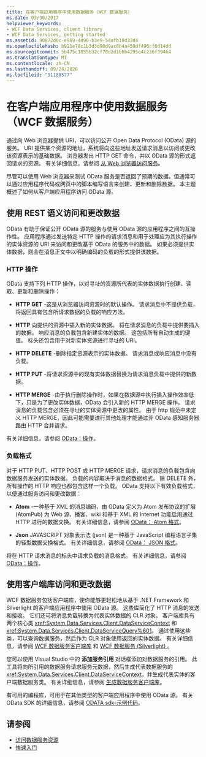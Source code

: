 ```yaml
---
title: 在客户端应用程序中使用数据服务（WCF 数据服务）
ms.date: 03/30/2017
helpviewer_keywords:
- WCF Data Services, client library
- WCF Data Services, getting started
ms.assetid: 90872d0c-e989-4490-b3e9-54afb10d33d4
ms.openlocfilehash: b921e78c1b3d3d90d9ac8b4a459df496cf6d14dd
ms.sourcegitcommit: 5b475c1855b32cf78d2d1bbb4295e4c236f39464
ms.translationtype: MT
ms.contentlocale: zh-CN
ms.lasthandoff: 09/24/2020
ms.locfileid: "91180577"
---
```

# <a name="using-a-data-service-in-a-client-application-wcf-data-services"></a>在客户端应用程序中使用数据服务（WCF 数据服务）

通过向 Web 浏览器提供 URI，可以访问公开 Open Data Protocol (OData) 源的服务。 URI 提供某个资源的地址，系统将向这些地址发送请求消息以访问或更改该资源表示的基础数据。 浏览器发出 HTTP GET 命令，并以 OData 源的形式返回请求的资源。 有关详细信息，请参阅 [从 Web 浏览器访问服务](accessing-the-service-from-a-web-browser-wcf-data-services-quickstart.md)。  
  
 尽管可以使用 Web 浏览器来测试 OData 服务是否返回了预期的数据，但通常可以通过应用程序代码或网页中的脚本编写语言来创建、更新和删除数据。 本主题概述了如何从客户端应用程序访问 OData 源。  
  
## <a name="accessing-and-changing-data-using-rest-semantics"></a>使用 REST 语义访问和更改数据  

 OData 有助于保证公开 OData 源的服务与使用 OData 源的应用程序之间的互操作性。 应用程序通过发送特定 HTTP 操作的请求消息和用于处理应为其执行操作的实体资源的 URI 来访问和更改基于 OData 的服务中的数据。 如果必须提供实体数据，则会在消息正文中以明确编码的负载的形式提供该数据。  
  
### <a name="http-actions"></a>HTTP 操作  

 OData 支持下列 HTTP 操作，以对寻址的资源所代表的实体数据执行创建、读取、更新和删除操作：  
  
- **HTTP GET** -这是从浏览器访问资源时的默认操作。 请求消息中不提供负载，将返回具有包含所请求数据的负载的响应方法。  
  
- **HTTP** 向提供的资源中插入新的实体数据。 将在请求消息的负载中提供要插入的数据。 响应消息的负载包含新建实体的数据。 这包括所有自动生成的键值。 标头还包含用于对新实体资源进行寻址的 URI。  
  
- **HTTP DELETE** -删除指定资源表示的实体数据。 请求消息或响应消息中没有负载。  
  
- **HTTP PUT** -将请求资源中的现有实体数据替换为请求消息负载中提供的新数据。  
  
- **HTTP MERGE** -由于执行删除操作时，如果在数据源中执行插入操作效率低下，只是为了更改实体数据，OData 会引入新的 HTTP MERGE 操作。 请求消息的负载包含必须在寻址的实体资源中更改的属性。 由于 http 规范中未定义 HTTP MERGE，因此可能需要进行其他处理才能通过非 OData 感知服务器路由 HTTP 合并请求。  
  
 有关详细信息，请参阅 [OData：操作](https://www.odata.org/documentation/odata-version-2-0/operations/)。
  
### <a name="payload-formats"></a>负载格式  

 对于 HTTP PUT、HTTP POST 或 HTTP MERGE 请求，请求消息的负载包含向数据服务发送的实体数据。 负载的内容取决于消息的数据格式。 除 DELETE 外，所有操作的 HTTP 响应也都包含这样一个负载。 OData 支持以下有效负载格式，以便通过服务访问和更改数据：  
  
- **Atom** -一种基于 XML 的消息编码，由 OData 定义为 Atom 发布协议的扩展 (AtomPub) 为 Web 源、播客、wiki 和基于 XML 的 Internet 功能启用通过 HTTP 进行的数据交换。 有关详细信息，请参阅 [OData： Atom 格式](https://www.odata.org/documentation/odata-version-2-0/atom-format/)。
  
- **Json** JAVASCRIPT 对象表示法 (json) 是一种基于 JavaScript 编程语言子集的轻型数据交换格式。 有关详细信息，请参阅 [OData： JSON 格式](https://www.odata.org/documentation/odata-version-2-0/json-format/)。
  
 将在 HTTP 请求消息的标头中请求负载的消息格式。 有关详细信息，请参阅 [OData：操作](https://www.odata.org/documentation/odata-version-2-0/operations/)。
  
## <a name="accessing-and-changing-data-using-client-libraries"></a>使用客户端库访问和更改数据  

 WCF 数据服务包括客户端库，使你能够更轻松地从基于 .NET Framework 和 Silverlight 的客户端应用程序中使用 OData 源。 这些库简化了 HTTP 消息的发送和接收。 它们还可将消息负载转换为代表实体数据的 CLR 对象。 客户端库具有两个核心类 <xref:System.Data.Services.Client.DataServiceContext> 和 <xref:System.Data.Services.Client.DataServiceQuery%601>。 通过使用这些类，可以查询数据服务，然后作为 CLR 对象使用返回的实体数据。 有关详细信息，请参阅 [WCF 数据服务客户端库](wcf-data-services-client-library.md) 和 [WCF 数据服务 (Silverlight) ](/previous-versions/windows/silverlight/dotnet-windows-silverlight/cc838234(v=vs.95))。  
  
 您可以使用 Visual Studio 中的 **添加服务引用** 对话框添加对数据服务的引用。 此工具将向所引用的数据服务请求服务元数据，然后生成代表数据服务的 <xref:System.Data.Services.Client.DataServiceContext>，并生成代表实体的客户端数据服务类。 有关详细信息，请参阅 [生成数据服务客户端库](generating-the-data-service-client-library-wcf-data-services.md)。  
  
 有可用的编程库，可用于在其他类型的客户端应用程序中使用 OData 源。 有关 OData SDK 的详细信息，请参阅 [ODATA sdk-示例代码](https://www.odata.org/ecosystem/#sdk)。
  
## <a name="see-also"></a>请参阅

- [访问数据服务资源](accessing-data-service-resources-wcf-data-services.md)
- [快速入门](quickstart-wcf-data-services.md)
